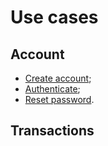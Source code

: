# Use cases

## Account
- [Create account](account/create-account.md);
- [Authenticate]();
- [Reset password]().

## Transactions
